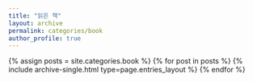 ```yaml
---
title: "읽은 책"
layout: archive
permalink: categories/book
author_profile: true
---
```


{% assign posts = site.categories.book %}
{% for post in posts %} {% include archive-single.html type=page.entries_layout %} {% endfor %}